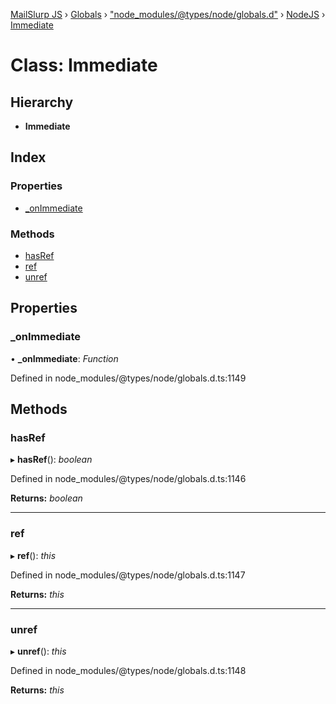 [MailSlurp JS](../README.md) › [Globals](../globals.md) › ["node_modules/@types/node/globals.d"](../modules/_node_modules__types_node_globals_d_.md) › [NodeJS](../modules/_node_modules__types_node_globals_d_.nodejs.md) › [Immediate](_node_modules__types_node_globals_d_.nodejs.immediate.md)

# Class: Immediate

## Hierarchy

* **Immediate**

## Index

### Properties

* [_onImmediate](_node_modules__types_node_globals_d_.nodejs.immediate.md#_onimmediate)

### Methods

* [hasRef](_node_modules__types_node_globals_d_.nodejs.immediate.md#hasref)
* [ref](_node_modules__types_node_globals_d_.nodejs.immediate.md#ref)
* [unref](_node_modules__types_node_globals_d_.nodejs.immediate.md#unref)

## Properties

###  _onImmediate

• **_onImmediate**: *Function*

Defined in node_modules/@types/node/globals.d.ts:1149

## Methods

###  hasRef

▸ **hasRef**(): *boolean*

Defined in node_modules/@types/node/globals.d.ts:1146

**Returns:** *boolean*

___

###  ref

▸ **ref**(): *this*

Defined in node_modules/@types/node/globals.d.ts:1147

**Returns:** *this*

___

###  unref

▸ **unref**(): *this*

Defined in node_modules/@types/node/globals.d.ts:1148

**Returns:** *this*
